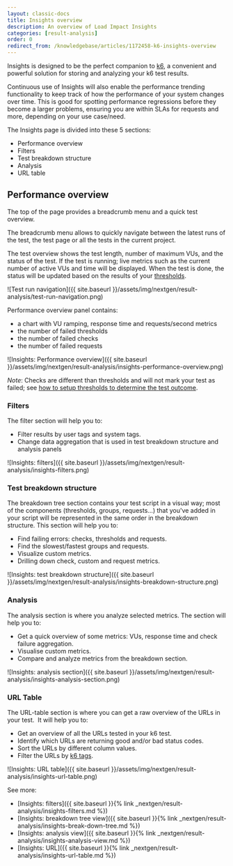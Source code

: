```yaml
---
layout: classic-docs
title: Insights overview
description: An overview of Load Impact Insights
categories: [result-analysis]
order: 0
redirect_from: /knowledgebase/articles/1172458-k6-insights-overview
---
```


Insights is designed to be the perfect companion to [k6](https://k6.io/), a convenient and powerful solution for storing and analyzing your k6 test results.

Continuous use of Insights will also enable the performance trending functionality&nbsp;to keep track of how the performance of your system changes over time. This is good for spotting performance regressions before they become a larger problems, ensuring you are within SLAs for requests and more, depending on your use case/need.

The Insights page is divided into these 5 sections:
- Performance overview
- Filters
- Test breakdown structure
- Analysis
- URL table

## Performance overview
The top of the page provides a breadcrumb menu and a quick test overview.

The breadcrumb menu allows to quickly navigate between the latest runs of the test, the test page or all the tests in the current project.

The test overview shows the test length, number of maximum VUs, and the status of the test. If the test is running; live metrics such as the&nbsp;current number of active VUs and time will be displayed. When the test is done, the status will be updated based on the results of your [thresholds](https://docs.k6.io/docs/thresholds).

![Test run navigation]({{ site.baseurl }}/assets/img/nextgen/result-analysis/test-run-navigation.png)

Performance overview panel contains:
- a chart with VU ramping, response time and requests/second metrics
- the number of failed thresholds
- the number of failed checks
- the number of failed requests

![Insights: Performance overview]({{ site.baseurl }}/assets/img/nextgen/result-analysis/insights-performance-overview.png)

*Note*: Checks are different than thresholds and will not mark your test as failed; see [how to setup thresholds to determine the test outcome](https://docs.k6.io/docs/thresholds).

### Filters

The filter section will help you to:

- Filter results by user tags and system tags.
- Change data aggregation that is used in test breakdown structure and analysis panels

![Insights: filters]({{ site.baseurl }}/assets/img/nextgen/result-analysis/insights-filters.png)

### Test breakdown structure

The breakdown tree section contains your test script in a visual way; most of the components (thresholds, groups, requests...) that you've added in your script will be represented in the same order in the breakdown structure. This section will help you to:

- Find failing errors: checks, thresholds and requests.
- Find the slowest/fastest groups and requests.
- Visualize custom metrics.
- Drilling down check, custom and request metrics.

![Insights: test breakdown structure]({{ site.baseurl }}/assets/img/nextgen/result-analysis/insights-breakdown-structure.png)

### Analysis

The analysis section is where you analyze selected metrics. The section will help you to:

- Get a quick overview of some metrics: VUs, response time and check failure aggregation.
- Visualise custom metrics.
- Compare and analyze metrics from the breakdown section.

![Insights: analysis section]({{ site.baseurl }}/assets/img/nextgen/result-analysis/insights-analysis-section.png)

### URL Table

The URL-table section is where you can get a raw overview of the URLs in your test.&nbsp; It will help you to:

- Get an overview of all the URLs tested in your k6 test.
- Identify which URLs are returning good and/or bad status codes.
- Sort the URLs by different column values.
- Filter the URLs by [k6 tags](https://docs.k6.io/docs/tags-and-groups).

![Insights: URL table]({{ site.baseurl }}/assets/img/nextgen/result-analysis/insights-url-table.png)

See more:
- [Insights: filters]({{ site.baseurl }}{% link _nextgen/result-analysis/insights-filters.md %})
- [Insights: breakdown tree view]({{ site.baseurl }}{% link _nextgen/result-analysis/insights-break-down-tree.md %})
- [Insights: analysis view]({{ site.baseurl }}{% link _nextgen/result-analysis/insights-analysis-view.md %})
- [Insights: URL]({{ site.baseurl }}{% link _nextgen/result-analysis/insights-url-table.md %})